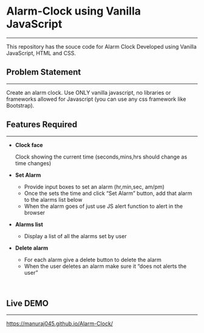 # Alarm-Clock using Vanilla JavaScript
---

This repository has the souce code for Alarm Clock Developed using Vanilla JavaScript, HTML and CSS.</li>
<br>

## Problem Statement
---

Create an alarm clock. Use ONLY vanilla javascript, no libraries or frameworks allowed for Javascript (you can use any css framework like Bootstrap).
<br>

## Features Required
---

- <b>Clock face</b><br>


  Clock showing the current time (seconds,mins,hrs should change as time changes)

- <b>Set Alarm</b> <br>


  - Provide input boxes to set an alarm (hr,min,sec, am/pm)
  - Once the sets the time and click “Set Alarm” button, add that alarm to the alarms list below
  - When the alarm goes of just use JS alert function to alert in the browser

- <b>Alarms list</b> <br>


  - Display a list of all the alarms set by user
 
- <b>Delete alarm</b> <br>

  - For each alarm give a delete button to delete the alarm
  - When the user deletes an alarm make sure it “does not alerts the user”

<br>

## Live DEMO
---

https://manuraj045.github.io/Alarm-Clock/
<br>








 
